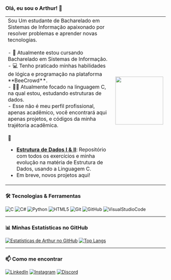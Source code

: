 ### Olá, eu sou o Arthur! 👋<br>
<table>
  <tr>
    <td>
      Sou Um estudante de Bacharelado em Sistemas de Informação apaixonado por resolver problemas e aprender novas tecnologias.<br><br>
      - 🌱 Atualmente estou cursando Bacharelado em Sistemas de Informação.<br>
      - 💻 Tenho praticado minhas habilidades de lógica e programação na plataforma **BeeCrowd**.<br>
      - 👨‍💻 Atualmente focado na linguagem C, na qual estou, estudando estruturas de dados.<br>
      - Esse não é meu perfil profissional, apenas acadêmico, você encontrará aqui apenas projetos, e códigos da minha trajétoria acadêmica.<br><br>
      📌 

- **[Estrutura de Dados I & II](https://github.com/arthurgxtz-exe/Estrutura-de-Dados-I-e-II)**: Repositório com todos os exercícios e minha evolução na matéria de Estrutura de Dados, usando a Linguagem C.
- Em breve, novos projetos aqui!
    </td>
    <td>
      <img src="https://i.pinimg.com/originals/ab/de/8d/abde8d9dbb4fcb0b07ce2586f39346f6.gif" width="150">
    </td>
  </tr>
</table>


### 🛠️ Tecnologias & Ferramentas

![C](https://img.shields.io/badge/C-00599C?style=for-the-badge&logo=c&logoColor=white)
![C#](https://img.shields.io/badge/C%23-239120?style=for-the-badge&logo=csharp&logoColor=white)
![Python](https://img.shields.io/badge/Python-3776AB?style=for-the-badge&logo=python&logoColor=white)
![HTML5](https://img.shields.io/badge/HTML5-E34F26?style=for-the-badge&logo=html5&logoColor=white)
![Git](https://img.shields.io/badge/GIT-E44C30?style=for-the-badge&logo=git&logoColor=white)
![GitHub](https://img.shields.io/badge/GitHub-100000?style=for-the-badge&logo=github&logoColor=white)
![VisualStudioCode](https://img.shields.io/badge/VisualStudioCode-0078D4?style=for-the-badge&logo=visual%20studio%20code&logoColor=white)

---

### 📊 Minhas Estatísticas no GitHub

[![Estatísticas de Arthur no GitHub](https://github-readme-stats.vercel.app/api?username=arthurgxtz-exe&show_icons=true&theme=dracula&include_all_commits=true&count_private=true)](https://github.com/arthurgxtz-exe)
[![Top Langs](https://github-readme-stats.vercel.app/api/top-langs/?username=arthurgxtz-exe&layout=compact&theme=dracula)](https://github.com/arthurgxtz-exe)

---

### 📫 Como me encontrar

[![LinkedIn](https://img.shields.io/badge/LinkedIn-0077B5?style=for-the-badge&logo=linkedin&logoColor=white)](https://www.linkedin.com/in/arthur-ferreira-a76064166/)
[![Instagram](https://img.shields.io/badge/Instagram-E4405F?style=for-the-badge&logo=instagram&logoColor=white)](https://www.instagram.com/arthurgxtz/)
[![Discord](https://img.shields.io/badge/Discord-7289DA?style=for-the-badge&logo=discord&logoColor=white)](https://discord.gg/F4JqufJRRJ)
